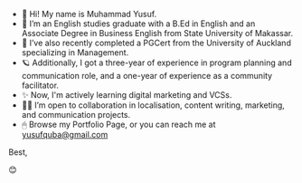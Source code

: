 - 👋 Hi! My name is Muhammad Yusuf.
- 👀 I’m an English studies graduate with a B.Ed in English and an Associate Degree in Business English from State University of Makassar.
- 🌱 I’ve also recently completed a PGCert from the University of Auckland specializing in Management.
- 🪐 Additionally, I got a three-year of experience in program planning and communication role, and a one-year of experience as a community facilitator.
- ✨ Now, I'm actively learning digital marketing and VCSs.
- 🐱‍🏍 I’m open to collaboration in localisation, content writing, marketing, and communication projects.
- 🖱 Browse my Portfolio Page, or you can reach me at yusufquba@gmail.com

Best,

😊

<!---
yusufkuba/yusufkuba is a ✨ special ✨ repository because its `README.md` (this file) appears on your GitHub profile.
You can click the Preview link to take a look at your changes.
--->
